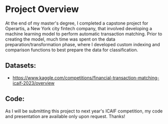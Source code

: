 # Project Overview
At the end of my master's degree, I completed a capstone project for Operartis, a New York city fintech company, that involved developing a machine learning model to perform automatic transaction matching. Prior to creating the model, much time was spent on the data preparation/transformation phase, where I developed custom indexing and comparison functions to best prepare the data for classification.

## Datasets:
- https://www.kaggle.com/competitions/financial-transaction-matching-icaif-2023/overview

## Code:
As I will be submitting this project to next year's ICAIF competition, my code and presentation are available only upon request. Thanks!
